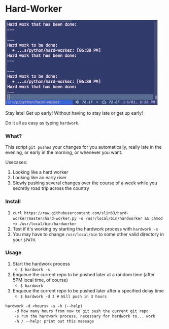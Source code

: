 # Hard-Worker
![](./demo.gif)

Stay late! Get up early! Without having to stay late or get up early!

Do it all as easy as typing `hardwork`.

### What?
This script `git pushes` your changes for you automatically, really late in the evening, or early in the morning, or whenever you want.

Usecases:
1. Looking like a hard worker
2. Looking like an early riser
3. Slowly pushing several changes over the course of a week while you secretly road trip across the country

### Install
1. `curl https://raw.githubusercontent.com/slin63/hard-worker/master/hard-worker.py -o /usr/local/bin/hardworker && chmod +x /usr/local/bin/hardworker`
1. Test if it's working by starting the hardwork process with `hardwork -s`
1. You may have to change `/usr/local/bin` to some other valid directory in your `$PATH`.

### Usage
1. Start the hardwork process
    - `$ hardwork -s`
2. Enqueue the current repo to be pushed later at a random time (after 5PM local time, of course)
    - `$ hardwork`
3. Enqueue the current repo to be pushed later after a specified delay time
    - `$ hardwork -d 3 # Will push in 3 hours`


```
hardwork -d <hours> -s -h (--help)
    -d how many hours from now to git push the current git repo
    -s run the hardwork process, necessary for hardwork to... work
    -h / --help: print out this message
```
